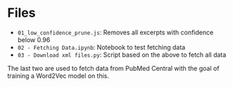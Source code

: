 # Files

* `01_low_confidence_prune.js`: Removes all excerpts with confidence below 0.96
* `02 - Fetching Data.ipynb`: Notebook to test fetching data
* `03 - Download xml files.py`: Script based on the above to fetch all data

The last two are used to fetch data from PubMed Central with the goal of training a Word2Vec model on this.
